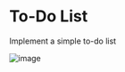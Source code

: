 # To-Do List
Implement a simple to-do list

![image](https://user-images.githubusercontent.com/99765893/178219915-01a7d770-be74-495b-b8df-602846695de0.png)

